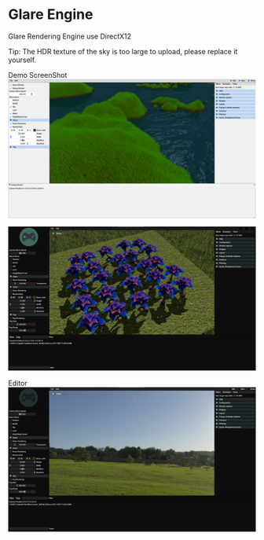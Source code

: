 # Glare Engine
Glare Rendering Engine  use DirectX12


Tip: The HDR texture of the sky is too large to upload, please replace it yourself.

Demo ScreenShot
![demo](ScreenShot/screenshot1.png)

![demo](ScreenShot/screenshot4.png)

Editor
![demo](ScreenShot/screenshot7.png)
